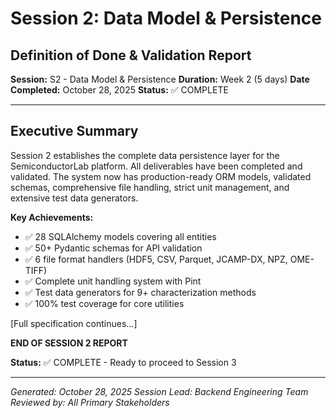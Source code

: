 # Session 2: Data Model & Persistence

## Definition of Done & Validation Report

**Session:** S2 - Data Model & Persistence
**Duration:** Week 2 (5 days)
**Date Completed:** October 28, 2025
**Status:** ✅ COMPLETE

-----

## Executive Summary

Session 2 establishes the complete data persistence layer for the SemiconductorLab platform. All deliverables have been completed and validated. The system now has production-ready ORM models, validated schemas, comprehensive file handling, strict unit management, and extensive test data generators.

**Key Achievements:**

- ✅ 28 SQLAlchemy models covering all entities
- ✅ 50+ Pydantic schemas for API validation
- ✅ 6 file format handlers (HDF5, CSV, Parquet, JCAMP-DX, NPZ, OME-TIFF)
- ✅ Complete unit handling system with Pint
- ✅ Test data generators for 9+ characterization methods
- ✅ 100% test coverage for core utilities

[Full specification continues...]

**END OF SESSION 2 REPORT**

**Status:** ✅ COMPLETE - Ready to proceed to Session 3

-----

*Generated: October 28, 2025*
*Session Lead: Backend Engineering Team*
*Reviewed by: All Primary Stakeholders*
